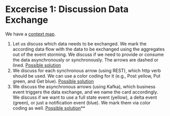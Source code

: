 # Excercise 1: Discussion Data Exchange

We have a [context map](https://miro.com/app/board/uXjVNX-5o1M=/?moveToWidget=3458764567650869937&cot=14).

1. Let us discuss which data needs to be exchanged.
   We mark the according data flow with the data to be exchanged using the aggregates out of the event storming.
   We discuss if we need to provide or consume the data asynchronously or synchronously. The arrows are dashed or lined.
   [Possible solution](https://miro.com/app/board/uXjVNX-5o1M=/?moveToWidget=3458764567771317676&cot=14)
2. We discuss for each synchronous arrow (using REST), which http verb should be used. We can use a color coding for it
   (e.g., Post yellow, Put green, and Get blue).
   [Possible solution](https://miro.com/app/board/uXjVNX-5o1M=/?moveToWidget=3458764568517446347&cot=14)
3. We discuss the asynchronous arrows (using Kafka), which business event triggers the data exchange, and we name the
   card accordingly. We discuss if we want to use a full state event (yellow), a delta event (green), or just a
   notification event (blue). We mark them via color coding as well.
   [Possible solution](https://miro.com/app/board/uXjVNX-5o1M=/?moveToWidget=3458764568517446347&cot=14)**